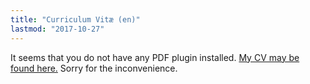 ```yaml
---
title: "Curriculum Vitæ (en)"
lastmod: "2017-10-27"
---
```


<div class="embed-responsive" style="padding-bottom:80%">
<object data="/pdf/cv_idrissi_en.pdf" type="application/pdf">
It seems that you do not have any PDF plugin installed.
<a href="/pdf/cv_idrissi_en.pdf">My CV may be found here.</a>
Sorry for the inconvenience.
</object>
</div>
